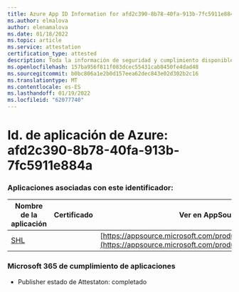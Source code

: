 ```yaml
---
title: Azure App ID Information for afd2c390-8b78-40fa-913b-7fc5911e884a
ms.author: elmalova
author: elenamalova
ms.date: 01/18/2022
ms.topic: article
ms.service: attestation
certification_type: attested
description: Toda la información de seguridad y cumplimiento disponible para afd2c390-8b78-40fa-913b-7fc5911e884a.
ms.openlocfilehash: 157ba956f811f083dcec55431cab8450fe4dad48
ms.sourcegitcommit: b0bc806a1e2b0d157eea62dec843e02d302b2c16
ms.translationtype: MT
ms.contentlocale: es-ES
ms.lasthandoff: 01/19/2022
ms.locfileid: "62077740"
---
```

# <a name="azure-app-id-afd2c390-8b78-40fa-913b-7fc5911e884a"></a>Id. de aplicación de Azure: afd2c390-8b78-40fa-913b-7fc5911e884a


### <a name="apps-associated-with-this-id"></a>Aplicaciones asociadas con este identificador:
| **Nombre de la aplicación** | **Certificado** | **Ver en AppSource** |
|--------------|---------------|-----------------------|
| [SHL](https://docs.microsoft.com/microsoft-365-app-certification/forward/WA200002887) |  | [https://appsource.microsoft.com/product/office/WA200002887](https://appsource.microsoft.com/product/office/WA200002887) |

### <a name="microsoft-365-app-compliance-status"></a>Microsoft 365 de cumplimiento de aplicaciones
- Publisher estado de Attestaton: completado
